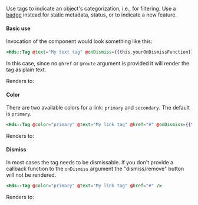 Use tags to indicate an object's categorization, i.e., for filtering. Use a [badge](/components/badge/) instead for static metadata, status, or to indicate a new feature.

#### Basic use

Invocation of the component would look something like this:

```handlebars
<Hds::Tag @text="My text tag" @onDismiss={{this.yourOnDismissFunction}} />
```

In this case, since no `@href` or `@route` argument is provided it will render the tag as plain text.

Renders to:

#### Color

There are two available colors for a link: `primary` and `secondary`. The default is `primary`.

```handlebars
<Hds::Tag @color="primary" @text="My link tag" @href="#" @onDismiss={{this.yourOnDismissFunction}} />
```

Renders to:

#### Dismiss

In most cases the tag needs to be dismissable. If you don't provide a callback function to the `onDismiss` argument the "dismiss/remove" button will not be rendered.

```handlebars
<Hds::Tag @color="primary" @text="My link tag" @href="#" />
```

Renders to: